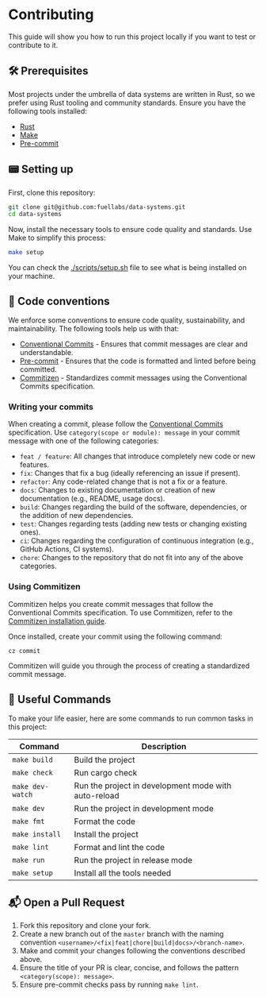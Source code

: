 # Contributing

This guide will show you how to run this project locally if you want to test
or contribute to it.

## 🛠 Prerequisites

Most projects under the umbrella of data systems are written in Rust, so we
prefer using Rust tooling and community standards. Ensure you have the
following tools installed:

- [Rust](https://www.rust-lang.org/tools/install)
- [Make](https://www.gnu.org/software/make/)
- [Pre-commit](https://pre-commit.com/#install)

## 📟 Setting up

First, clone this repository:

```sh
git clone git@github.com:fuellabs/data-systems.git
cd data-systems
```

Now, install the necessary tools to ensure code quality and standards. Use
Make to simplify this process:

```sh
make setup
```

You can check the [./scripts/setup.sh](./scripts/setup.sh) file to see what is
being installed on your machine.

## 📝 Code conventions

We enforce some conventions to ensure code quality, sustainability, and
maintainability. The following tools help us with that:

- [Conventional Commits](https://www.conventionalcommits.org/en/v1.0.0/) -
  Ensures that commit messages are clear and understandable.
- [Pre-commit](https://pre-commit.com/) - Ensures that the code is formatted
  and linted before being committed.
- [Commitizen](https://commitizen-tools.github.io/commitizen/) - Standardizes
  commit messages using the Conventional Commits specification.

### Writing your commits

When creating a commit, please follow the [Conventional
Commits](https://www.conventionalcommits.org/en/v1.0.0/) specification. Use
`category(scope or module): message` in your commit message with one of the
following categories:

- `feat / feature`: All changes that introduce completely new code or new
  features.
- `fix`: Changes that fix a bug (ideally referencing an issue if present).
- `refactor`: Any code-related change that is not a fix or a feature.
- `docs`: Changes to existing documentation or creation of new documentation
  (e.g., README, usage docs).
- `build`: Changes regarding the build of the software, dependencies, or the
  addition of new dependencies.
- `test`: Changes regarding tests (adding new tests or changing existing
  ones).
- `ci`: Changes regarding the configuration of continuous integration (e.g.,
  GitHub Actions, CI systems).
- `chore`: Changes to the repository that do not fit into any of the above
  categories.

### Using Commitizen

Commitizen helps you create commit messages that follow the Conventional
Commits specification. To use Commitizen, refer to the [Commitizen installation
guide](https://commitizen-tools.github.io/commitizen/).

Once installed, create your commit using the following command:

```sh
cz commit
```

Commitizen will guide you through the process of creating a standardized
commit message.

## 📜 Useful Commands

To make your life easier, here are some commands to run common tasks in this
project:

| Command          | Description                                            |
| ---------------- | ------------------------------------------------------ |
| `make build`     | Build the project                                      |
| `make check`     | Run cargo check                                        |
| `make dev-watch` | Run the project in development mode with auto-reload   |
| `make dev`       | Run the project in development mode                    |
| `make fmt`       | Format the code                                        |
| `make install`   | Install the project                                    |
| `make lint`      | Format and lint the code                               |
| `make run`       | Run the project in release mode                        |
| `make setup`     | Install all the tools needed                           |

## 📬 Open a Pull Request

1. Fork this repository and clone your fork.
2. Create a new branch out of the `master` branch with the naming convention
   `<username>/<fix|feat|chore|build|docs>/<branch-name>`.
3. Make and commit your changes following the conventions described above.
4. Ensure the title of your PR is clear, concise, and follows the pattern
   `<category(scope): message>`.
5. Ensure pre-commit checks pass by running `make lint`.
